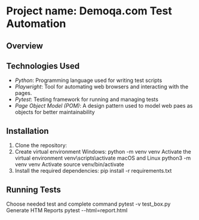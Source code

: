 # Project name: Demoqa.com Test Automation

## Overview

## Technologies Used
- *Python*: Programming language used for writing test scripts
- *Playwright*: Tool for automating web browsers and interacting with the pages.
- *Pytest*: Testing framework for running and managing tests
- *Page Object Model (POM)*: A design pattern used to model web paes as objects for better maintainability

## Installation
1. Clone the repository:
2. Create virtual environment
Windows:
python -m venv venv
Activate the virtual environment
venv\scripts\activate
macOS and Linux
python3 -m venv venv
Activate
source venv/bin/activate
3. Install the required dependencies:
pip install -r requirements.txt

 ## Running Tests
Choose needed test and complete command
pytest -v test_box.py
Generate HTM Reports
pytest --html=report.html

